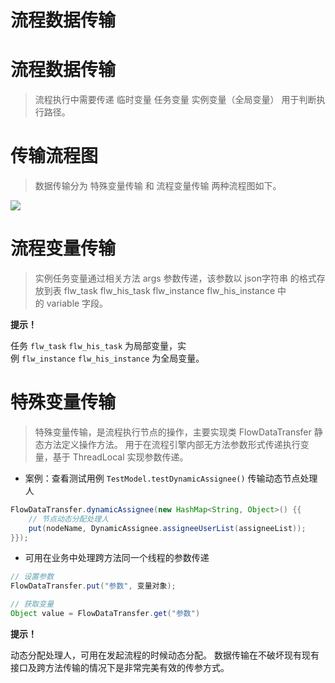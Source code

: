 # 流程数据传输

# **流程数据传输**

> 流程执行中需要传递 临时变量 任务变量 实例变量（全局变量） 用于判断执行路径。
> 

# **传输流程图**

> 数据传输分为 特殊变量传输 和 流程变量传输 两种流程图如下。
> 

![](https://flowlong.aizuda.com/imgs/variables.png)

# **流程变量传输**

> 实例任务变量通过相关方法 args 参数传递，该参数以 json字符串 的格式存放到表 flw_task flw_his_task flw_instance flw_his_instance 中的 variable 字段。
> 

**提示！**

任务 `flw_task` `flw_his_task` 为局部变量，实例 `flw_instance` `flw_his_instance` 为全局变量。

# **特殊变量传输**

> 特殊变量传输，是流程执行节点的操作，主要实现类 FlowDataTransfer 静态方法定义操作方法。 用于在流程引擎内部无方法参数形式传递执行变量，基于 ThreadLocal 实现参数传递。
> 
- 案例：查看测试用例 `TestModel.testDynamicAssignee()` 传输动态节点处理人

```java
FlowDataTransfer.dynamicAssignee(new HashMap<String, Object>() {{
    // 节点动态分配处理人
    put(nodeName, DynamicAssignee.assigneeUserList(assigneeList));
}});
```

- 可用在业务中处理跨方法同一个线程的参数传递

```java
// 设置参数
FlowDataTransfer.put("参数", 变量对象);

// 获取变量
Object value = FlowDataTransfer.get("参数")
```

**提示！**

动态分配处理人，可用在发起流程的时候动态分配。 数据传输在不破坏现有现有接口及跨方法传输的情况下是非常完美有效的传参方式。